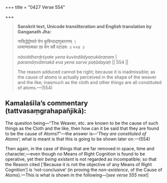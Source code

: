 +++
title = "0427 Verse 554"

+++
> **Sanskrit text, Unicode transliteration and English translation by Ganganath Jha:** 
>
> नासिद्धेर्दृश्यते येन कुविन्दाद्यणुकारणम् ।  
> परमाण्वात्मका एव येन सर्वे पटादयः ॥ ५५४ ॥ 
>
> *nāsiddherdṛśyate yena kuvindādyaṇukāraṇam* \|  
> *paramāṇvātmakā eva yena sarve paṭādayaḥ* \|\| 554 \|\| 
>
> The reason adduced cannot be right; because it is inadmissible; as the cause of atoms is actually perceived in the shape of the weaver and the like; inasmuch as the cloth and other things are all constituted of atoms.—(554)



## Kamalaśīla’s commentary (tattvasaṃgrahapañjikā):

The question being—“The Weaver, etc. are known to be the cause of such things as the Cloth and the like, then how can it be said that they are found to be the cause of Atoms?”—the answer is—‘*They are constituted of Atoms*’; what is meant is that this is going to be shown later on.—(554)

Then again, in the case of things that are far removed in space, time and character,—even though no Means of Right Cognition is found to be operative, yet their *being existent* is not regarded as incompatible; so that the Reason cited [‘Because it is not the objective of any Means of Right Cognition’] is ‘not-conclusive’ (in proving the *non-existence*, of the Cause of Atoms).—This is what is shown in the following—[*see verse 555 next*]


